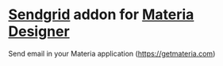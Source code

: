 # [Sendgrid](https://sendgrid.com) addon for [Materia Designer](https://getmateria.com)

Send email in your Materia application (https://getmateria.com)
